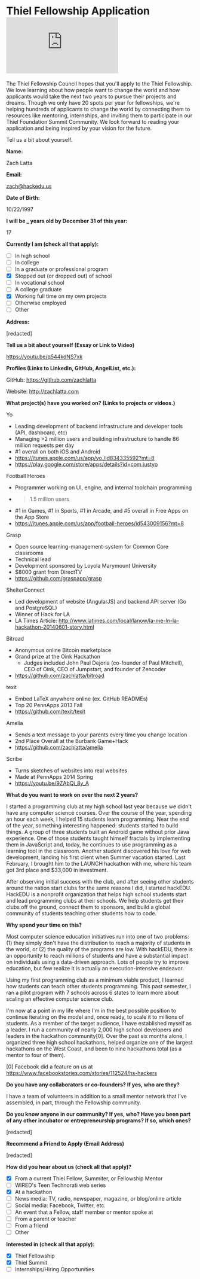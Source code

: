 # Thiel Fellowship Application ![Analytics](https://ga-beacon.appspot.com/UA-34529482-6/thiel_fellowship_2014/2014.md?pixel)

The Thiel Fellowship Council hopes that you'll apply to the Thiel Fellowship.
We love learning about how people want to change the world and how applicants
would take the next two years to pursue their projects and dreams. Though we
only have 20 spots per year for fellowships, we're helping hundreds of
applicants to change the world by connecting them to resources like mentoring,
internships, and inviting them to participate in our Thiel Foundation Summit
Community. We look forward to reading your application and being inspired by
your vision for the future.

Tell us a bit about yourself.

**Name:**

Zach Latta

**Email:**

zach@hackedu.us

**Date of Birth:**

10/22/1997

**I will be _ years old by December 31 of this year:**

17

**Currently I am (check all that apply):**

- [ ] In high school
- [ ] In college
- [ ] In a graduate or professional program
- [x] Stopped out (or dropped out) of school
- [ ] In vocational school
- [ ] A college graduate
- [x] Working full time on my own projects
- [ ] Otherwise employed
- [ ] Other

**Address:**

[redacted]

**Tell us a bit about yourself (Essay or Link to Video)**

https://youtu.be/q544kdNS7xk

**Profiles (Links to LinkedIn, GitHub, AngelList, etc.):**

GitHub: https://github.com/zachlatta

Website: http://zachlatta.com

**What project(s) have you worked on? (Links to projects or videos.)**

Yo

- Leading development of backend infrastructure and developer tools (API,
  dashboard, etc)
- Managing >2 million users and building infrastructure to handle 86 million
  requests per day
- #1 overall on both iOS and Android
- https://itunes.apple.com/us/app/yo./id834335592?mt=8
- https://play.google.com/store/apps/details?id=com.justyo

Football Heroes

- Programmer working on UI, engine, and internal toolchain programming
- >1.5 million users
- #1 in Games, #1 in Sports, #1 in Arcade, and #5 overall in Free Apps on the
  App Store
- https://itunes.apple.com/us/app/football-heroes/id543009156?mt=8

Grasp

- Open source learning-management-system for Common Core classrooms
- Technical lead
- Development sponsored by Loyola Marymount University
- $8000 grant from DirectTV
- https://github.com/graspapp/grasp

ShelterConnect

- Led development of website (AngularJS) and backend API server (Go and
  PostgreSQL)
- Winner of Hack for LA
- LA Times Article: http://www.latimes.com/local/lanow/la-me-ln-la-hackathon-20140601-story.html

Bitroad

- Anonymous online Bitcoin marketplace
- Grand prize at the Oink Hackathon
  - Judges included John Paul Dejoria (co-founder of Paul Mitchell), CEO of
    Oink, CEO of Jumpstart, and founder of Zencoder
- https://github.com/zachlatta/bitroad

texit

- Embed LaTeX anywhere online (ex. GitHub READMEs)
- Top 20 PennApps 2013 Fall
- https://github.com/texit/texit

Amelia

- Sends a text message to your parents every time you change location
- 2nd Place Overall at the Burbank Game+Hack
- https://github.com/zachlatta/amelia

Scribe

- Turns sketches of websites into real websites
- Made at PennApps 2014 Spring
- https://youtu.be/9ZAbQi_8y_A

**What do you want to work on over the next 2 years?**

I started a programming club at my high school last year because we didn't have
any computer science courses. Over the course of the year, spending an hour
each week, I helped 15 students learn programming. Near the end of the year,
something interesting happened: students started to build things. A group of
three students built an Android game without prior Java experience. One of
those students taught himself fractals by implementing them in JavaScript and,
today, he continues to use programming as a learning tool in the classroom.
Another student discovered his love for web development, landing his first
client when Summer vacation started. Last February, I brought him to the LAUNCH
hackathon with me, where his team got 3rd place and $33,000 in investment.

After observing initial success with the club, and after seeing other students
around the nation start clubs for the same reasons I did, I started hackEDU.
HackEDU is a nonprofit organization that helps high school students start and
lead programming clubs at their schools. We help students get their clubs off
the ground, connect them to sponsors, and build a global community of students
teaching other students how to code.

**Why spend your time on this?**

Most computer science education initiatives run into one of two problems: (1)
they simply don't have the distribution to reach a majority of students in the
world, or (2) the quality of the programs are low. With hackEDU, there is an
opportunity to reach millions of students and have a substantial impact on
individuals using a data-driven approach. Lots of people try to improve
education, but few realize it is actually an execution-intensive endeavor. 

Using my first programming club as a minimum viable product, I learned how
students can teach other students programming. This past semester, I ran a
pilot program with 7 schools across 6 states to learn more about scaling an
effective computer science club.

I'm now at a point in my life where I'm in the best possible position to
continue iterating on the model and, once ready, to scale it to millions of
students.  As a member of the target audience, I have established myself as a
leader. I run a community of nearly 2,000 high school developers and leaders in
the hackathon community[0]. Over the past six months alone, I organized three
high school hackathons, helped organize one of the largest hackathons on the
West Coast, and been to nine hackathons total (as a mentor to four of them).

[0] Facebook did a feature on us at https://www.facebookstories.com/stories/112524/hs-hackers

**Do you have any collaborators or co-founders? If yes, who are they?**

I have a team of volunteers in addition to a small mentor network that I've
assembled, in part, through the Fellowship community.

**Do you know anyone in our community? If yes, who? Have you been part of any
other incubator or entrepreneurship programs? If so, which ones?**

[redacted]

**Recommend a Friend to Apply (Email Address)**

[redacted]

**How did you hear about us (check all that apply)?**

- [x] From a current Thiel Fellow, Summiter, or Fellowship Mentor
- [ ] WIRED's Teen Technorati web series
- [x] At a hackathon
- [ ] News media: TV, radio, newspaper, magazine, or blog/online article
- [ ] Social media: Facebook, Twitter, etc.
- [ ] An event that a Fellow, staff member or mentor spoke at
- [ ] From a parent or teacher
- [ ] From a friend
- [ ] Other

**Interested in (check all that apply):**

- [x] Thiel Fellowship
- [x] Thiel Summit
- [ ] Internships/Hiring Opportunities
